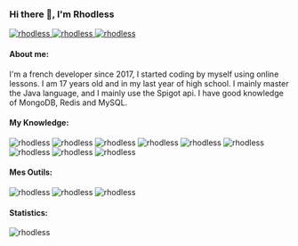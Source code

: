 ### Hi there 👋, I'm Rhodless

<p align="left"> <a href="https://twitter.com/Rhodless" target="blank" ><img src="https://img.shields.io/twitter/follow/rhodless?logo=twitter&style=for-the-badge" alt="rhodless" /> </a> 
<a href="https://github.com/Lyneris" target="blank" ><img src="https://img.shields.io/badge/Lyneris-%23121011.svg?style=for-the-badge&logo=github&logoColor=white" alt="rhodless" /> </a>
<a href="https://discord.gg/22rWtFyNdF" target="blank" ><img src="https://img.shields.io/badge/project-%237289DA.svg?style=for-the-badge&logo=discord&logoColor=white" alt="rhodless" /> </a> </p>

<h4 align="left">About me:</h4>
I'm a french developer since 2017, I started coding by myself using online lessons. I am 17 years old and in my last year of high school. I mainly master the Java language, and I mainly use the Spigot api. I have good knowledge of MongoDB, Redis and MySQL.

<h4 align="left">My Knowledge:</h4>
<p align="left"> 
  <img src="https://img.shields.io/badge/java-%23ED8B00.svg?style=for-the-badge&logo=java&logoColor=white" alt="rhodless" />
  <img src="https://img.shields.io/badge/MongoDB-%234ea94b.svg?style=for-the-badge&logo=mongodb&logoColor=white" alt="rhodless" />
  <img src="https://img.shields.io/badge/redis-%23DD0031.svg?style=for-the-badge&logo=redis&logoColor=white" alt="rhodless" />
  <img src="https://img.shields.io/badge/mysql-%2300f.svg?style=for-the-badge&logo=mysql&logoColor=white" alt="rhodless" />
  <img src="https://img.shields.io/badge/javascript-%23323330.svg?style=for-the-badge&logo=javascript&logoColor=%23F7DF1E" alt="rhodless" />
  <img src="https://img.shields.io/badge/html5-%23E34F26.svg?style=for-the-badge&logo=html5&logoColor=white" alt="rhodless" />
  <img src="https://img.shields.io/badge/css3-%231572B6.svg?style=for-the-badge&logo=css3&logoColor=white" alt="rhodless" />
  <img src="https://img.shields.io/badge/git-%23F05033.svg?style=for-the-badge&logo=git&logoColor=white" alt="rhodless" />
  <img src="https://img.shields.io/badge/Apache%20Maven-C71A36?style=for-the-badge&logo=Apache%20Maven&logoColor=white" alt="rhodless" />
</p>


<h4 align="left">Mes Outils:</h4>
<p align="left"> 
  <img src="https://img.shields.io/badge/IntelliJIDEA-000000.svg?style=for-the-badge&logo=intellij-idea&logoColor=white" alt="rhodless" />
   <img src="https://img.shields.io/badge/Visual%20Studio-5C2D91.svg?style=for-the-badge&logo=visual-studio&logoColor=white" alt="rhodless" />
  <img src="https://img.shields.io/badge/webstorm-143?style=for-the-badge&logo=webstorm&logoColor=white&color=black" alt="rhodless" />
</p>
  
<h4 align="left">Statistics:</h4>
<p><img align="" src="https://github-readme-stats.vercel.app/api?username=rhodless&show_icons=true&theme=dark" alt="rhodless" /></p>
